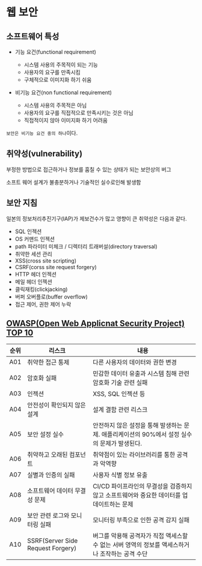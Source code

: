 # 웹 보안

## 소프트웨어 특성

- 기능 요건(functional requirement)
  - 시스템 사용의 주목적이 되는 기능
  - 사용자의 요구를 만족시킴
  - 구체적으로 이미지화 하기 쉬움

- 비기능 요건(non functional requirement)
  - 시스템 사용의 주목적은 아님
  - 사용자의 요구를 직접적으로 만족시키는 것은 아님
  - 직접적이지 않아 이미지화 하기 어려움

`보안은 비기능 요건 중의 하나`이다.

## 취약성(vulnerability)

부정한 방법으로 접근하거나 정보를 훔칠 수 있는 상태가 되는 보안상의 버그

소프트 웨어 설계가 불충분하거나 기술적인 실수로인해 발생함

## 보안 지침

일본의 정보처리추진기구(IAP)가 제보건수가 많고 영향이 큰 취약성은 다음과 같다.

- SQL 인젝션
- OS 커맨드 인젝션
- path 파라미터 미체크 / 디렉터리 트래버설(directory traversal)
- 취약한 세션 관리
- XSS(cross site scripting)
- CSRF(corss site request forgery)
- HTTP 헤더 인젝션
- 메일 헤더 인젝션
- 클릭재킹(clickjacking)
- 버퍼 오버플로(buffer overflow)
- 접근 제어, 권한 제어 누락

## [OWASP(Open Web Applicnat Security Project) TOP 10](https://owasp.org/www-project-top-ten/)

| 순위 | 리스크 | 내용  |
|---|------|---|
| A01 | 취약한 접근 통제 | 다른 사용자의 데이터와 권한 변경 |
| A02 | 암호화 실패 | 민감한 데이터 유출과 시스템 침해 관련 암호화 기술 관련 실패 |
| A03 | 인젝션 | XSS, SQL 인젝션 등 |
| A04 | 안전성이 확인되지 않은 설계 | 설계 결함 관련 리스크 |
| A05 | 보안 설정 실수 | 안전하지 않은 설정을 통해 발생하는 문제. 애플리케이션의 90%에서 설정 실수의 문제가 발생된다. |
| A06 | 취약하고 오래된 컴포넌트 | 취약점이 있는 라이브러리를 통한 공격과 악역향 |
| A07 | 실별과 인증의 실패 | 사용자 식별 정보 유출 |
| A08 | 소프트웨어 데이터 무결성 문제 | CI/CD 파이프라인의 무결성을 검증하지 않고 소프트웨어와 중요한 데이터를 업데이트하는 문제 |
| A09 | 보안 관련 로그와 모니터링 실패 | 모니터링 부족으로 인한 공격 감지 실패 |
| A10 | SSRF(Server Side Request Forgery) | 버그를 악용해 공격자가 직접 액세스할 수 없는 서버 영역의 정보를 액세스하거나 조작하는 공격 수단 |
